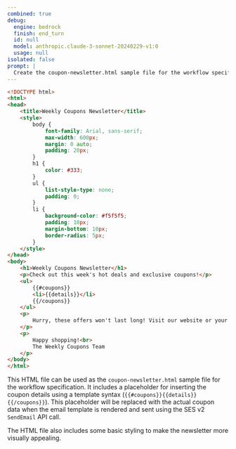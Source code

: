 ```yaml
---
combined: true
debug:
  engine: bedrock
  finish: end_turn
  id: null
  model: anthropic.claude-3-sonnet-20240229-v1:0
  usage: null
isolated: false
prompt: |
  Create the coupon-newsletter.html sample file for the workflow specification.
---
```

```html
<!DOCTYPE html>
<html>
<head>
    <title>Weekly Coupons Newsletter</title>
    <style>
        body {
            font-family: Arial, sans-serif;
            max-width: 600px;
            margin: 0 auto;
            padding: 20px;
        }
        h1 {
            color: #333;
        }
        ul {
            list-style-type: none;
            padding: 0;
        }
        li {
            background-color: #f5f5f5;
            padding: 10px;
            margin-bottom: 10px;
            border-radius: 5px;
        }
    </style>
</head>
<body>
    <h1>Weekly Coupons Newsletter</h1>
    <p>Check out this week's hot deals and exclusive coupons!</p>
    <ul>
        {{#coupons}}
        <li>{{details}}</li>
        {{/coupons}}
    </ul>
    <p>
        Hurry, these offers won't last long! Visit our website or your nearest store to take advantage of these amazing deals.
    </p>
    <p>
        Happy shopping!<br>
        The Weekly Coupons Team
    </p>
</body>
</html>
```

This HTML file can be used as the `coupon-newsletter.html` sample file for the workflow specification. It includes a placeholder for inserting the coupon details using a template syntax (`{{#coupons}}{{details}}{{/coupons}}`). This placeholder will be replaced with the actual coupon data when the email template is rendered and sent using the SES v2 `SendEmail` API call.

The HTML file also includes some basic styling to make the newsletter more visually appealing.
